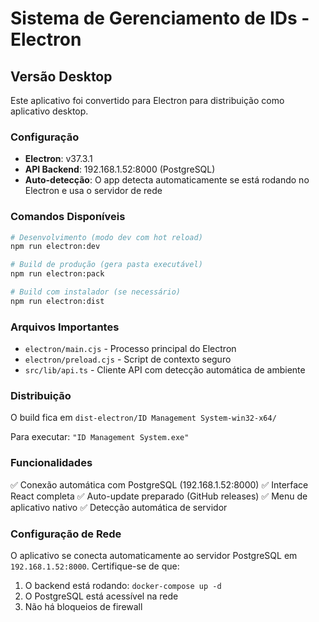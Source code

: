 # Sistema de Gerenciamento de IDs - Electron

## Versão Desktop

Este aplicativo foi convertido para Electron para distribuição como aplicativo desktop.

### Configuração

- **Electron**: v37.3.1
- **API Backend**: 192.168.1.52:8000 (PostgreSQL)
- **Auto-detecção**: O app detecta automaticamente se está rodando no Electron e usa o servidor de rede

### Comandos Disponíveis

```bash
# Desenvolvimento (modo dev com hot reload)
npm run electron:dev

# Build de produção (gera pasta executável)
npm run electron:pack

# Build com instalador (se necessário)
npm run electron:dist
```

### Arquivos Importantes

- `electron/main.cjs` - Processo principal do Electron
- `electron/preload.cjs` - Script de contexto seguro
- `src/lib/api.ts` - Cliente API com detecção automática de ambiente

### Distribuição

O build fica em `dist-electron/ID Management System-win32-x64/`

Para executar: `"ID Management System.exe"`

### Funcionalidades

✅ Conexão automática com PostgreSQL (192.168.1.52:8000)
✅ Interface React completa
✅ Auto-update preparado (GitHub releases)
✅ Menu de aplicativo nativo
✅ Detecção automática de servidor

### Configuração de Rede

O aplicativo se conecta automaticamente ao servidor PostgreSQL em `192.168.1.52:8000`. 
Certifique-se de que:

1. O backend está rodando: `docker-compose up -d`
2. O PostgreSQL está acessível na rede
3. Não há bloqueios de firewall
